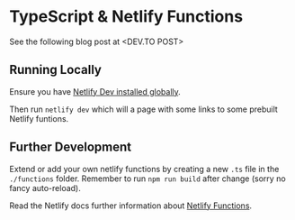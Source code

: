 # TypeScript & Netlify Functions

See the following blog post at <DEV.TO POST>

## Running Locally
Ensure you have [Netlify Dev installed globally](https://docs.netlify.com/cli/get-started/#installation).

Then run `netlify dev` which will a page with some links to some prebuilt Netlify funtions.

## Further Development

Extend or add your own netlify functions by creating a new `.ts` file in the `./functions` folder. Remember to run `npm run build` after change (sorry no fancy auto-reload).

Read the Netlify docs further information about [Netlify Functions](https://docs.netlify.com/functions/build-with-javascript/#format).
